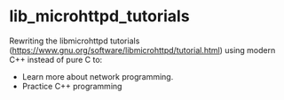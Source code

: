 # lib_microhttpd_tutorials
Rewriting the libmicrohttpd tutorials (https://www.gnu.org/software/libmicrohttpd/tutorial.html) using modern C++ instead of pure C to:

- Learn more about network programming.
- Practice C++ programming
